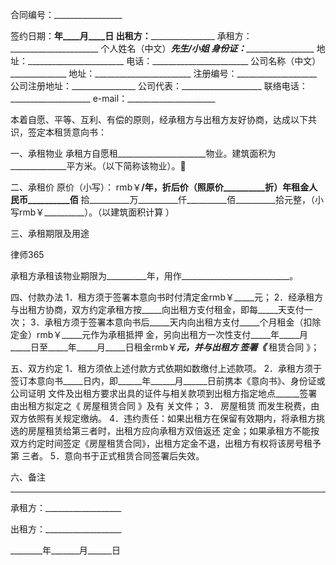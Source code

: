 
 
 

  合同编号：_________________
 



签约日期：______年____月____日
出租方：______________________
承租方：______________________
个人姓名（中文）_____先生/小姐
身份证：______________________
地址：________________________
电话：________________________
公司名称（中文）______________
地址：________________________
注册编号：____________________
公司注册地址：________________
公司代表：____________________
联络电话：____________________
e-mail：______________________


本着自愿、平等、互利、有偿的原则，经承租方与出租方友好协商，达成以下共识，签定本租赁意向书：


一、承租物业
承租方自愿租______________________物业。建筑面积为______________平方米。（以下简称该物业）。


二、承租价
原价（小写）： rmb￥__________/年，折后价（照原价__________折）年租金人民币__________佰__________ 拾__________万__________仟__________佰__________拾元整，（小写rmb￥__________）。（以建筑面积计算 ）


三、承租期限及用途




 
律师365






承租方承租该物业期限为__________年，用作___________________________。




四、付款办法
1．租方须于签署本意向书时付清定金rmb￥_____元；
2．经承租方与出租方协商，双方约定承租方按_____向出租方支付租金，即每_____天支付一次；
3．承租方须于签署本意向书后_____天内向出租方支付_____个月租金（扣除定金）rmb￥_____元作为承租抵押 金，另向出租方一次性支付_____年_____月_____日至_____年_____月_____日租金rmb￥_____元，并与出租方 签署《_____
租赁合同
》；


五、双方约定
1．租方须依上述付款方式依期如数缴付上述款项。
2．承租方须于签订本意向书_____日内，即______年______月______日前携本《意向书》、身份证或公司证明 文件及出租方要求出具的证件与相关款项到出租方指定地点______签署由出租方拟定之《
房屋租赁合同
》及有 关文件；
3．
房屋租赁
而发生税费，由双方依照有关规定缴纳。
4．违约责任：如果出租方在保留有效期内，将承租方挑选的房屋租赁给第三者时，出租方应向承租方双倍返还 定金；如果承租方不能按双方约定时间签定《房屋租赁合同》，出租方定金不退，出租方有权将该房号租予第 三者。
5．意向书于正式租赁合同签署后失效。


六、备注
__________________________________________________________________


 



 承租方：___________________
 
出租方：___________________
 
________年_______月______日
 

 
 

 
 
 
  
 
  
 
   


   
 

   


   


   
 
 
  
 
 
 

